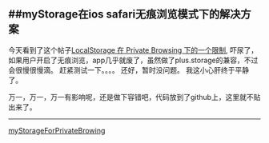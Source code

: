 ##myStorage在ios safari无痕浏览模式下的解决方案
---
今天看到了这个帖子[LocalStorage 在 Private Browsing 下的一个限制](http://bluereader.org/article/426505), 吓尿了，如果用户开启了无痕浏览，app几乎就废了，虽然做了plus.storage的兼容，不过会很慢很慢滴。
赶紧测试一下。。。。
还好，暂时没问题。
我这小心肝终于平静了。

万一，万一，万一有影响呢，还是做下容错吧，代码放到了github上，这里就不贴出来了。

---

[myStorageForPrivateBrowing](https://github.com/phillyx/MUIDemos/blob/master/js/myStorageForPrivateBrowsing.js)